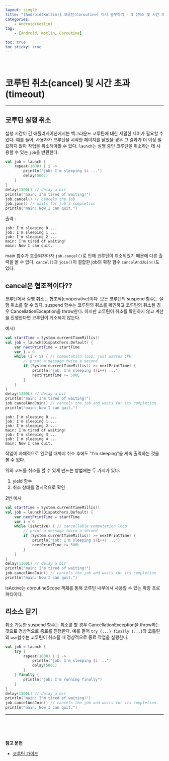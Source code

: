 ```yaml
---
layout: single
title: "[Android(Kotlin)] 코루틴(Coroutine) 다시 공부하기 - 3 (취소 및 시간 초과) "
categories: 
    - Android(Kotlin)
tag:
    - [Android, Kotlin, Coroutine]

toc: true
toc_sticky: true
---
```


<br>

# 코루틴 취소(cancel) 및 시간 초과(timeout)
---
## 코루틴 실행 취소
실행 시간이 긴 애플리케이션에서는 백그라운드 코루틴에 대한 세밀한 제어가 필요할 수 있다. 예를 들어, 사용자가 코루틴을 시작한 페이지를 닫았을 경우 그 결과가 더 이상 필요하지 않아 작업을 취소해야할 수 있다. `launch`는 실행 중인 코루틴을 취소하는 데 사용할 수 있는 `job`을 반환한다.
```kotlin
val job = launch {
    repeat(1000) { i ->
        println("job: I'm sleeping $i ...")
        delay(500L)
    }
}
delay(1300L) // delay a bit
println("main: I'm tired of waiting!")
job.cancel() // cancels the job
job.join() // waits for job's completion 
println("main: Now I can quit.")
```

출력 :
```
job: I'm sleeping 0 ...
job: I'm sleeping 1 ...
job: I'm sleeping 2 ...
main: I'm tired of waiting!
main: Now I can quit.
```

main 함수가 호출되자마자 `job.cancel()`로 인해 코루틴이 취소되었기 때문에 다른 출력을 볼 수 없다. `cancel()`과 `join()`이 결합한 job의 확장 함수 `cancelAndJoin()`도 있다.


## cancel은 협조적이다??
코루틴에서 실행 취소는 협조적(cooperative)이다. 
모든 코루틴의 suspend 함수는 실행 취소를 할 수 있다. suspend 함수는 코루틴의 취소를 확인하고 코루틴의 취소될 경우 CancellationException을 throw한다. 
하지만 코루틴이 취소를 확인하지 않고 계산을 진행한다면 코루틴이 취소되지 않는다.

예시)
```kotlin
val startTime = System.currentTimeMillis()
val job = launch(Dispatchers.Default) {
    var nextPrintTime = startTime
    var i = 0
    while (i < 5) { // computation loop, just wastes CPU
        // print a message twice a second
        if (System.currentTimeMillis() >= nextPrintTime) {
            println("job: I'm sleeping ${i++} ...")
            nextPrintTime += 500L
        }
    }
}
delay(1300L) // delay a bit
println("main: I'm tired of waiting!")
job.cancelAndJoin() // cancels the job and waits for its completion
println("main: Now I can quit.")
```
```
job: I'm sleeping 0 ...
job: I'm sleeping 1 ...
job: I'm sleeping 2 ...
main: I'm tired of waiting!
job: I'm sleeping 3 ...
job: I'm sleeping 4 ...
main: Now I can quit.
```
작업이 자체적으로 완료될 때까지 취소 후에도 "I'm sleeping"을 계속 출력하는 것을 볼 수 있다.

위의 코드를 취소를 할 수 있게 만드는 방법에는 두 가지가 있다.
1. yield 함수
2. 취소 상태를 명시적으로 확인

2번 예시
```kotlin
val startTime = System.currentTimeMillis()
val job = launch(Dispatchers.Default) {
    var nextPrintTime = startTime
    var i = 0
    while (isActive) { // cancellable computation loop
        // print a message twice a second
        if (System.currentTimeMillis() >= nextPrintTime) {
            println("job: I'm sleeping ${i++} ...")
            nextPrintTime += 500L
        }
    }
}
delay(1300L) // delay a bit
println("main: I'm tired of waiting!")
job.cancelAndJoin() // cancels the job and waits for its completion
println("main: Now I can quit.")
```

isActive는 coroutineScope 객체를 통해 코루틴 내부에서 사용할 수 있는 확장 프로퍼티이다.

## 리소스 닫기
취소 가능한 suspend 함수는 취소를 할 경우 CancellationException을 throw하는 것으로 정상적으로 종료를 진행한다.
예를 들어 `try {...} finally {...}`와 코틀린의 `use`함수는 코루틴이 취소될 때 정상적으로 종료 작업을 실행한다.

```kotlin
val job = launch {
    try {
        repeat(1000) { i ->
            println("job: I'm sleeping $i ...")
            delay(500L)
        }
    } finally {
        println("job: I'm running finally")
    }
}
delay(1300L) // delay a bit
println("main: I'm tired of waiting!")
job.cancelAndJoin() // cancels the job and waits for its completion
println("main: Now I can quit.")
```



---

<br>
<br>
<br>

**참고 문헌**
- [코루틴 가이드](https://kotlinlang.org/docs/coroutines-guide.html)